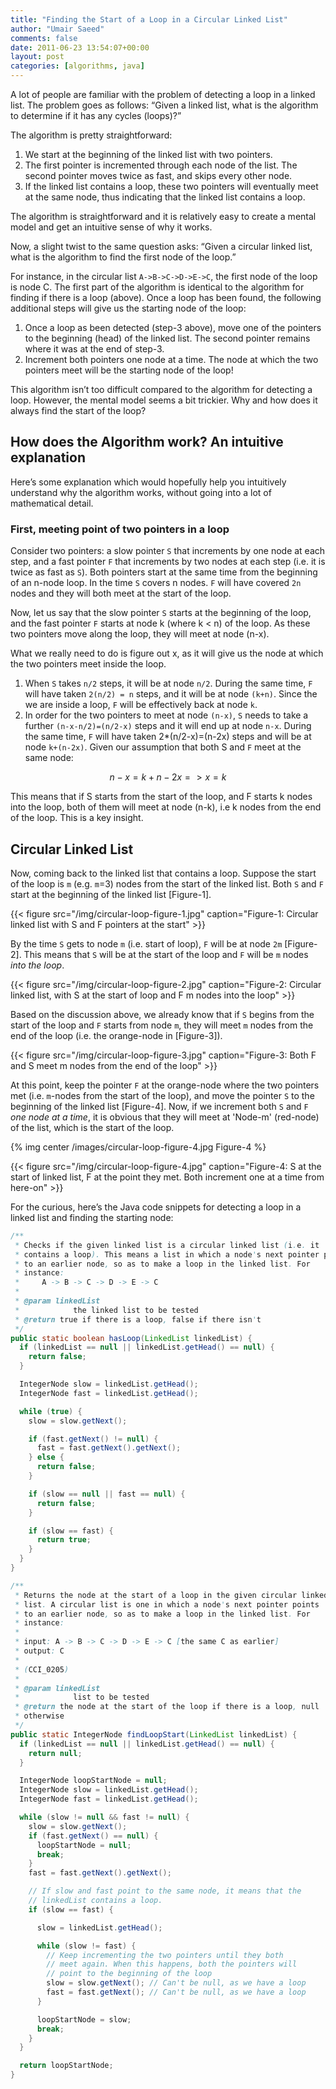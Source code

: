 ```yaml
---
title: "Finding the Start of a Loop in a Circular Linked List"
author: "Umair Saeed"
comments: false
date: 2011-06-23 13:54:07+00:00
layout: post
categories: [algorithms, java]
---
```


A lot of people are familiar with the problem of detecting a loop in a linked list. The problem goes as follows: “Given a linked list, what is the algorithm to determine if it has any cycles (loops)?”

<!--more-->

The algorithm is pretty straightforward:

1. We start at the beginning of the linked list with two pointers.
2. The first pointer is incremented through each node of the list. The second pointer moves twice as fast, and skips every other node.
3. If the linked list contains a loop, these two pointers will eventually meet at the same node, thus indicating that the linked list contains a loop.

The algorithm is straightforward and it is relatively easy to create a mental model and get an intuitive sense of why it works.

Now, a slight twist to the same question asks: “Given a circular linked list, what is the algorithm to find the first node of the loop.”

For instance, in the circular list `A->B->C->D->E->C`, the first node of the loop is node C. The first part of the algorithm is identical to the algorithm for finding if there is a loop (above). Once a loop has been found, the following additional steps will give us the starting node of the loop:

1. Once a loop as been detected (step-3 above), move one of the pointers to the beginning (head) of the linked list. The second pointer remains where it was at the end of step-3.
2. Increment both pointers one node at a time. The node at which the two pointers meet will be the starting node of the loop!


This algorithm isn’t too difficult compared to the algorithm for detecting a loop. However, the mental model seems a bit trickier. Why and how does it always find the start of the loop?



## How does the Algorithm work? An intuitive explanation

Here’s some explanation which would hopefully help you intuitively understand why the algorithm works, without going into a lot of mathematical detail.

### First, meeting point of two pointers in a loop

Consider two pointers: a slow pointer `S` that increments by one node at each step, and a fast pointer `F` that increments by two nodes at each step (i.e. it is twice as fast as `S`). Both pointers start at the same time from the beginning of an n-node loop. In the time `S` covers n nodes. `F` will have covered `2n` nodes and they will both meet at the start of the loop.

Now, let us say that the slow pointer `S` starts at the beginning of the loop, and the fast pointer `F` starts at node k (where k < n) of the loop. As these two pointers move along the loop, they will meet at node (n-x).

What we really need to do is figure out x, as it will give us the node at which the two pointers meet inside the loop.

1. When `S` takes `n/2` steps, it will be at node `n/2`. During the same time, `F` will have taken `2(n/2) = n` steps, and it will be at node `(k+n)`. Since the we are inside a loop, `F` will be effectively back at node `k`.
2. In order for the two pointers to meet at node `(n-x)`, `S` needs to take a further `(n-x-n/2)=(n/2-x)` steps and it will end up at node `n-x`. During the same time, `F` will have taken 2*(n/2-x)=(n-2x) steps and will be at node `k+(n-2x)`. Given our assumption that both S and `F` meet at the same node:

```math
    n-x = k+n-2x
=>    x = k
```

This means that if S starts from the start of the loop, and F starts k nodes into the loop, both of them will meet at node (n-k), i.e k nodes from the end of the loop. This is a key insight.

## Circular Linked List

Now, coming back to the linked list that contains a loop. Suppose the start of the loop is `m` (e.g. `m`=3) nodes from the start of the linked list. Both `S` and `F` start at the beginning of the linked list [Figure-1].

{{< figure src="/img/circular-loop-figure-1.jpg"
    caption="Figure-1: Circular linked list with S and F pointers at the start" >}}


By the time `S` gets to node `m` (i.e. start of loop), `F` will be at node `2m` [Figure-2]. This means that `S` will be at the start of the loop and `F` will be `m` nodes *into the loop*.


{{< figure src="/img/circular-loop-figure-2.jpg"
    caption="Figure-2: Circular linked list, with S at the start of loop and F m nodes into the loop" >}}


Based on the discussion above, we already know that if `S` begins from the start of the loop and `F` starts from node `m`, they will meet `m` nodes from the end of the loop (i.e. the orange-node in [Figure-3]).


{{< figure src="/img/circular-loop-figure-3.jpg"
    caption="Figure-3: Both F and S meet m nodes from the end of the loop" >}}


At this point, keep the pointer `F` at the orange-node where the two pointers met (i.e. `m`-nodes from the start of the loop), and move the pointer `S` to the beginning of the linked list [Figure-4]. Now, if we increment both `S` and `F` *one node at a time*, it is obvious that they will meet at 'Node-m' (red-node) of the list, which is the start of the loop.


{% img center /images/circular-loop-figure-4.jpg Figure-4 %}

{{< figure src="/img/circular-loop-figure-4.jpg"
    caption="Figure-4: S at the start of linked list, F at the point they met. Both increment one at a time from here-on" >}}


For the curious, here’s the Java code snippets for detecting a loop in a linked list and finding the starting node:


```java
/**
 * Checks if the given linked list is a circular linked list (i.e. it
 * contains a loop). This means a list in which a node's next pointer points
 * to an earlier node, so as to make a loop in the linked list. For
 * instance:
 *     A -> B -> C -> D -> E -> C
 *
 * @param linkedList
 *            the linked list to be tested
 * @return true if there is a loop, false if there isn't
 */
public static boolean hasLoop(LinkedList linkedList) {
  if (linkedList == null || linkedList.getHead() == null) {
    return false;
  }

  IntegerNode slow = linkedList.getHead();
  IntegerNode fast = linkedList.getHead();

  while (true) {
    slow = slow.getNext();

    if (fast.getNext() != null) {
      fast = fast.getNext().getNext();
    } else {
      return false;
    }

    if (slow == null || fast == null) {
      return false;
    }

    if (slow == fast) {
      return true;
    }
  }
}
```


```java
/**
 * Returns the node at the start of a loop in the given circular linked
 * list. A circular list is one in which a node's next pointer points
 * to an earlier node, so as to make a loop in the linked list. For
 * instance:
 *
 * input: A -> B -> C -> D -> E -> C [the same C as earlier]
 * output: C
 *
 * (CCI_0205)
 *
 * @param linkedList
 *            list to be tested
 * @return the node at the start of the loop if there is a loop, null
 * otherwise
 */
public static IntegerNode findLoopStart(LinkedList linkedList) {
  if (linkedList == null || linkedList.getHead() == null) {
    return null;
  }

  IntegerNode loopStartNode = null;
  IntegerNode slow = linkedList.getHead();
  IntegerNode fast = linkedList.getHead();

  while (slow != null && fast != null) {
    slow = slow.getNext();
    if (fast.getNext() == null) {
      loopStartNode = null;
      break;
    }
    fast = fast.getNext().getNext();

    // If slow and fast point to the same node, it means that the
    // linkedList contains a loop.
    if (slow == fast) {

      slow = linkedList.getHead();

      while (slow != fast) {
        // Keep incrementing the two pointers until they both
        // meet again. When this happens, both the pointers will
        // point to the beginning of the loop
        slow = slow.getNext(); // Can't be null, as we have a loop
        fast = fast.getNext(); // Can't be null, as we have a loop
      }

      loopStartNode = slow;
      break;
    }
  }

  return loopStartNode;
}
```
